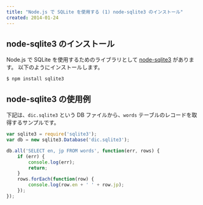 ```yaml
---
title: "Node.js で SQLite を使用する (1) node-sqlite3 のインストール"
created: 2014-01-24
---
```


node-sqlite3 のインストール
----

Node.js で SQLite を使用するためのライブラリとして [node-sqlite3](https://github.com/mapbox/node-sqlite3) があります。
以下のようにインストールします。

```
$ npm install sqlite3
```

node-sqlite3 の使用例
----

下記は、`dic.sqlite3` という DB ファイルから、`words` テーブルのレコードを取得するサンプルです。

```javascript
var sqlite3 = require('sqlite3');
var db = new sqlite3.Database('dic.sqlite3');

db.all('SELECT en, jp FROM words', function(err, rows) {
    if (err) {
        console.log(err);
        return;
    }
    rows.forEach(function(row) {
        console.log(row.en + ' ' + row.jp);
    });
});
```

